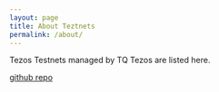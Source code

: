 ```yaml
---
layout: page
title: About Teztnets
permalink: /about/
---
```


Tezos Testnets managed by TQ Tezos are listed here.

[github repo](https://github.com/tqtezos/teztnets)
